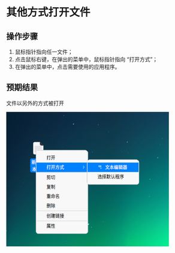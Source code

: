 # 其他方式打开文件

## 操作步骤

1. 鼠标指针指向任一文件；
2. 点击鼠标右键，在弹出的菜单中，鼠标指针指向 “打开方式”；
3. 在弹出的菜单中，点击需要使用的应用程序。

## 预期结果

文件以另外的方式被打开

![其他方式打开文件.png](./img/其他方式打开文件.png)
